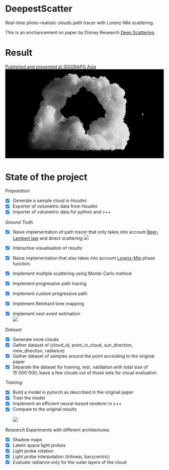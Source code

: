 # DeepestScatter
Real-time photo-realistic clouds path tracer with Lorenz-Mie scattering.

This is an enchancement on paper by Disney Research [Deep Scattering](http://drz.disneyresearch.com/~jnovak/publications/DeepScattering/DeepScattering.pdf).

# Result

[Published and presented at SIGGRAPG Asia](https://dl.acm.org/doi/10.1145/3355088.3365150)
[![Video](https://github.com/marsermd/DeepestScatter/blob/master/FasterRPNN.gif)](https://youtu.be/R9ZHtkmyH1U)

# State of the project
*Preparation*
- [x] Generate a sample cloud in Houdini
- [x] Exporter of volumetric data from Houdini
- [x] Importer of volumetric data for python and c++

*Ground Truth*
- [x] Naive implementation of path tracer that only takes into account [Beer-Lambert law](https://en.wikipedia.org/wiki/Beer%E2%80%93Lambert_law) and direct scattering 
  <img src="/images/naive_cloud_cube_rendering.png" width="200"/>
- [x] Interactive visualisation of results
- [x] Naive implementation that also takes into account [Lorenz-Mie](https://en.wikipedia.org/wiki/Mie_scattering) phase function.
- [x] Implement multiple scattering using Monte-Carlo method
- [x] Implement progressive path tracing   
- [x] Implement custom progressive path
- [x] Implement Reinhard tone mapping
- [x] Implement next event estimation   
  <img src="/images/multiple_scattering_1.png" width="500"/>   


*Dataset*
- [x] Generate more clouds
- [x] Gather dataset of (cloud_id, point_in_cloud, sun_direction, view_direction, radiance)
- [x] Gather dataset of samples around the point according to the original paper
- [x] Separate the dataset for training, test, validation with total size of 15\`000\`000; leave a few clouds out of those sets for visual evaluation

*Training*
- [x] Build a model in pytorch as described in the original paper
- [x] Train the model
- [x] Implement an efficient neural-based renderer in c++
- [x] Compare to the original results   
  <p float="left">
  <img src="/images/neural_rendering_7000_meters.png" width="45%" />
</p>

*Research*
Experiments with different architectures.
- [x] Shadow maps
- [x] Latent space light probes
- [x] Light probe rotation
- [x] Light probe interpolation (trilinear, barycentric)
- [x] Evaluate radiance only for the outer layers of the cloud
